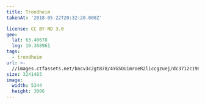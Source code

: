 ```yaml
---
title: Trondheim
takenAt: '2018-05-22T20:32:20.000Z'

license: CC BY-ND 3.0
geo:
  lat: 63.40678
  lng: 10.368961
tags:
  - trondheim
url: >-
  //images.ctfassets.net/bncv3c2gt878/4YG5OUimroeR2liccgzuej/dc3712c1985d8cf6c918eec48539fb19/trondheim_28413707138_o
size: 3241483
image:
  width: 5344
  height: 3006
---
```

